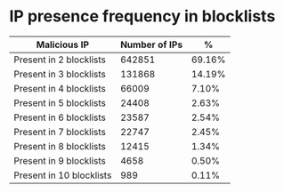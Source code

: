 # IP presence frequency in blocklists
| Malicious IP | Number of IPs | % |
|----|----|----|
| Present in 2 blocklists | 642851 | 69.16% |
| Present in 3 blocklists | 131868 | 14.19% |
| Present in 4 blocklists | 66009 | 7.10% |
| Present in 5 blocklists | 24408 | 2.63% |
| Present in 6 blocklists | 23587 | 2.54% |
| Present in 7 blocklists | 22747 | 2.45% |
| Present in 8 blocklists | 12415 | 1.34% |
| Present in 9 blocklists | 4658 | 0.50% |
| Present in 10 blocklists | 989 | 0.11% |
